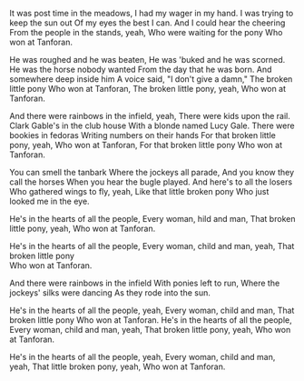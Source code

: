 It was post time in the meadows,
I had my wager in my hand. 
I was trying to keep the sun out
Of my eyes the best I can.
And I could hear the cheering  
From the people  in the stands, yeah,
Who were waiting for the pony 
Who won at Tanforan.

He was roughed and he was beaten,
He was 'buked and he was scorned. 
He was the horse nobody wanted
From the day that he was born.
And somewhere deep inside him
A voice said,  "I don't give a damn,"
The broken little pony 
Who won at  Tanforan,
The broken little pony, yeah,
Who won at Tanforan.
      
      

And there were rainbows in the infield, yeah,
There were kids upon the rail. 
Clark Gable's in the club house 
With a blonde named Lucy Gale.
There were bookies in fedoras 
Writing numbers on their hands 
For that broken little pony, yeah, 
Who won at Tanforan,
For that broken little pony 
Who won at Tanforan.
      
       

You can smell the tanbark
Where the jockeys all parade, 
And you know they call the horses
When you hear the bugle played.
And here's to all the losers 
Who gathered wings to fly, yeah,
Like that little broken pony 
Who just looked me in the eye.

He's in the hearts of all the people, 
Every woman, hild and man, 
That broken little pony, yeah,
Who won at Tanforan.

He's in the hearts of all the people, 
Every woman, child and man, yeah,
That broken little pony  
Who won at Tanforan.
      
      

And there were rainbows in the infield 
With ponies left to run, 
Where the jockeys' silks were dancing 
As they rode into the sun.

He's in the hearts of all the people, yeah,
Every woman, child and man, 
That broken little pony 
Who won at Tanforan.
He's in the hearts of all the people, 
Every woman, child and man, yeah,
That broken little pony, yeah,
Who won at Tanforan.

He's in the hearts of all the people, yeah,
Every woman,  child and man, yeah,
That little broken pony, yeah,
Who won at Tanforan.
